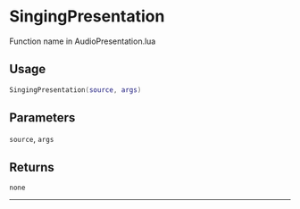 # SingingPresentation
Function name in AudioPresentation.lua
## Usage
```lua
SingingPresentation(source, args)
```
## Parameters
`source`, `args`
## Returns
`none`

---